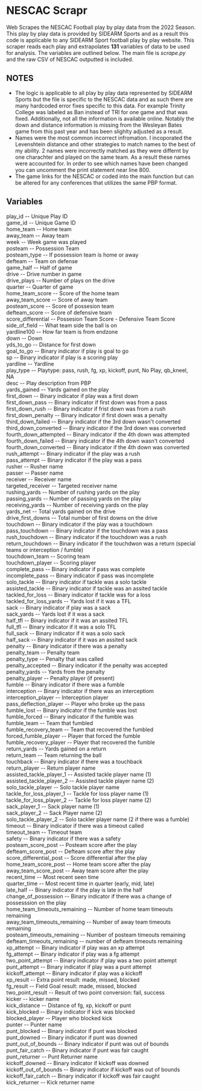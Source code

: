 # NESCAC Scrapr
Web Scrapes the NESCAC Football play by play data from the 2022 Season. This play by play data is provided by SIDEARM Sports and as a result this code is applicable to any SIDEARM Sport football play by play website. This scraper reads each play and extrapolates **131** variables of data to be used for analysis. The variables are outlined below. The main file is *scrape.py* and the raw CSV of NESCAC outputted is included. 

## NOTES
* The logic is applicable to all play by play data represented by SIDEARM Sports but the file is specific to the NESCAC data and as such there are many hardcoded error fixes specific to this data. For example Trinity College was labeled as Ban instead of TRI for one game and that was fixed. Additionally, not all the information is available online. Notably the down and distance information is missing from the Wesleyan Bates game from this past year and has been slighlty adjusted as a result. 
* Names were the most common incorrect infromation. I incoporated the Levenshtein distance and other strategies to match names to the best of my ability. 2 names were incorrectly matched as they were differnt by one charachter and played on the same team. As a result these names were accounted for. In order to see which names have been changed you can uncomment the print statement near line 800. 
* The game links for the NESCAC or coded into the main function but can be altered for any conferences that utilizes the same PBP format. 

## Variables
play_id -- Unique Play ID  
game_id -- Unique Game ID  
home_team -- Home team  
away_team -- Away team  
week -- Week game was played  
posteam -- Possession Team  
posteam_type -- If possession team is home or away  
defteam -- Team on defense  
game_half -- Half of game  
drive -- Drive number in game  
drive_plays -- Number of plays on the drive  
quarter -- Quarter of game  
home_team_score -- Score of the home team  
away_team_score -- Score of away team  
posteam_score -- Score of possesion team  
defteam_score -- Score of defensive team  
score_differential -- Possesion Team Score - Defensive Team Score  
side_of_field -- What team side the ball is on  
yardline100 -- How far team is from endzone  
down -- Down  
yds_to_go -- Distance for first down  
goal_to_go -- Binary indicator if play is goal to go  
sp -- Binary indicator if play is a scoring play  
yardline -- Yardline  
play_type -- Playtype: pass, rush, fg, xp, kickoff, punt, No Play, qb_kneel, NA  
desc -- Play description from PBP  
yards_gained -- Yards gained on the play  
first_down -- Binary indicator if play was a first down  
first_down_pass -- Binary indicator if first down was from a pass  
first_down_rush -- Binary indicator if frist down was from a rush  
first_down_penalty -- Binary indicator if first down was a penalty  
third_down_failed -- Binary indicator if the 3rd down wasn't converted  
third_down_converted -- Binary indicator if the 3rd down was converted  
fourth_down_attempted -- Binary indicator if the 4th down was attempted  
fourth_down_failed -- Binary indicator if the 4th down wasn't converted  
fourth_down_converted -- Binary indicator if the 4th down was converted  
rush_attempt -- Binary indicator if the play was a rush  
pass_attempt -- Binary indicator if the play was a pass  
rusher -- Rusher name  
passer -- Passer name  
receiver -- Receiver name  
targeted_receiver -- Targeted receiver name  
rushing_yards -- Number of rushing yards on the play  
passing_yards -- Number of passing yards on the play  
receiving_yards -- Number of receiving yards on the play  
yards_net -- Total yards gained on the drive  
drive_first_downs -- Total number of first downs on the drive  
touchdown -- Binary indicator if the play was a touchdown  
pass_touchdown -- Binary indicator if the touchdown was a pass  
rush_touchdown -- Binary indicator if the touchdown was a rush  
return_touchdown -- Binary indicator if the touchdwon was a return (special teams or interception / fumble)  
touchdown_team -- Scoring team  
touchdown_player -- Scoring player  
complete_pass -- Binary indicator if pass was complete  
incomplete_pass -- Binary indicator if pass was incomplete  
solo_tackle -- Binary indicator if tackle was a solo tackle  
assisted_tackle -- Binary indicator if tackle was an assited tackle  
tackled_for_loss -- Binary indicator if tackle was for a loss  
tackled_for_loss_yards -- Yards lost if it was a TFL  
sack -- Binary indicator if play was a sack  
sack_yards -- Yards lost if it was a sack  
half_tfl -- Binary indicator if it was an assited TFL  
full_tfl -- Binary indicator if it was a solo TFL  
full_sack -- Binary indicator if it was a solo sack  
half_sack -- Binary indicator if it was an assited sack  
penalty -- Binary indicator if there was a penalty  
penalty_team -- Penalty team  
penalty_type -- Penalty that was called  
penalty_accepted -- Binary indicator if the penalty was accepted  
penalty_yards -- Yards from the penalty  
penalty_player -- Penalty player (if present)  
fumble -- Binary indicator if there was a fumble  
interception -- Binary indicator if there was an interceptiom  
interception_player -- Interception player  
pass_deflection_player -- Player who broke up the pass  
fumble_lost -- Binary indicator if the fumble was lost  
fumble_forced -- Binary indicator if the fumble was  
fumble_team -- Team that fumbled  
fumble_recovery_team -- Team that recovered the fumbled  
forced_fumble_player -- Player that forced the fumble  
fumble_recovery_player -- Player that recovered the fumble  
return_yards -- Yards gained on a return  
return_team -- Team returning the ball  
touchback -- Binary indicator if there was a touchback  
return_player -- Return player name  
assisted_tackle_player_1 -- Assisted tackle player name (1)  
assisted_tackle_player_2 -- Assisted tackle player name (2)  
solo_tackle_player -- Solo tackle player name  
tackle_for_loss_player_1 -- Tackle for loss player name (1)  
tackle_for_loss_player_2 -- Tackle for loss player name (2)  
sack_player_1 -- Sack player name (1)  
sack_player_2 -- Sack Player name (2)  
solo_tackle_player_2 -- Solo tackler player name (2 if there was a fumble)  
timeout -- Binary indicator if there was a timeout called  
timeout_team -- Timeout team  
safety -- Binary indicator if there was a safety  
posteam_score_post -- Posteam score after the play  
defteam_score_post -- Defteam score after the play  
score_differential_post -- Score differential after the play  
home_team_score_post -- Home team score after the play  
away_team_score_post -- Away team score after the play  
recent_time -- Most recent seen time  
quarter_time -- Most recent time in quarter (early, mid, late)  
late_half -- Binary indicator if the play is late in the half  
change_of_possession -- Binary indicator if there was a change of possesssion on the play  
home_team_timeouts_remaining -- Number of home team timeouts remaining  
away_team_timeouts_remaining -- Number of away team timeouts remaining  
posteam_timeouts_remaining -- Number of posteam timeouts remaining  
defteam_timeouts_remaining -- number of defteam timeouts remaining  
xp_attempt -- Binary indicator if play was an xp attempt  
fg_attempt -- Binary indicator if play was a fg attempt  
two_point_attempt -- Binary indicator if play was a two point attempt  
punt_attempt -- Binary indicator if play was a punt attempt  
kickoff_attempt -- Binary indicator if play was a kickoff  
xp_result -- Extra point result: made, missed, blocked  
fg_result -- Field Goal result: made, missed, blocked   
two_point_result -- Result of two point conversion: fail, success  
kicker -- kicker name  
kick_distance -- Distance of fg, xp, kickoff or punt  
kick_blocked -- Binary indicator if kick was blocked  
blocked_player -- Player who blocked kick  
punter -- Punter name  
punt_blocked -- Binary indicator if punt was blocked  
punt_downed -- Binary indicator if punt was downed  
punt_out_of_bounds -- Binary indicator if punt was out of bounds  
punt_fair_catch -- Binary indicator if punt was fair caught  
punt_returner -- Punt Returner name  
kickoff_downed -- Binary indicator if kickoff was downed  
kickoff_out_of_bounds -- Binary indicator if kickoff was out of bounds  
kickoff_fair_catch -- Binary indicator if kickoff was fair caught  
kick_returner -- Kick returner name  
